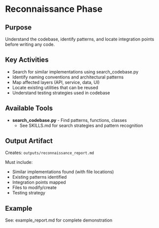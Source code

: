 # Reconnaissance Phase

## Purpose
Understand the codebase, identify patterns, and locate integration points before writing any code.

## Key Activities
- Search for similar implementations using search_codebase.py
- Identify naming conventions and architectural patterns
- Map affected layers (API, service, data, UI)
- Locate existing utilities that can be reused
- Understand testing strategies used in codebase

## Available Tools
- **search_codebase.py** - Find patterns, functions, classes
  - See SKILLS.md for search strategies and pattern recognition

## Output Artifact
Creates: `outputs/reconnaissance_report.md`

Must include:
- Similar implementations found (with file locations)
- Existing patterns identified
- Integration points mapped
- Files to modify/create
- Testing strategy

## Example
See: example_report.md for complete demonstration
